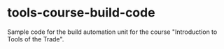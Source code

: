 # tools-course-build-code
Sample code for the build automation unit for the course "Introduction to Tools of the Trade".
